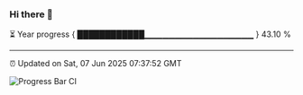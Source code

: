 ### Hi there 👋

⏳ Year progress { ████████████▁▁▁▁▁▁▁▁▁▁▁▁▁▁▁▁▁▁ } 43.10 %

---

⏰ Updated on Sat, 07 Jun 2025 07:37:52 GMT

![Progress Bar CI](https://github.com/IshwaranRudhara/GIT-ACTION/workflows/Progress%20Bar%20CI/badge.svg)
